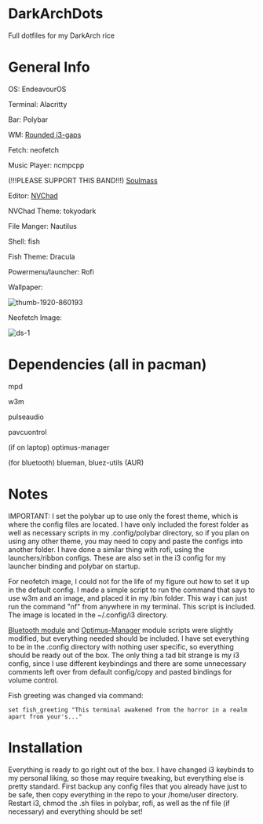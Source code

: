 # DarkArchDots
Full dotfiles for my DarkArch rice

# General Info
OS: EndeavourOS

Terminal: Alacritty

Bar: Polybar

WM: [Rounded i3-gaps](https://github.com/resloved/i3 "Rounded i3-gaps")

Fetch: neofetch

Music Player: ncmpcpp

(!!!PLEASE SUPPORT THIS BAND!!!) [Soulmass](https://soulmass.bandcamp.com/)

Editor: [NVChad](https://github.com/NvChad/NvChad)

NVChad Theme: tokyodark

File Manger: Nautilus

Shell: fish

Fish Theme: Dracula

Powermenu/launcher: Rofi

Wallpaper: 

![thumb-1920-860193](https://user-images.githubusercontent.com/17256359/155949651-c2cbeb18-89a4-43e7-997e-184351a32524.png)

Neofetch Image: 

![ds-1](https://user-images.githubusercontent.com/17256359/155950035-834f7ec7-952a-4a6c-8dbb-80b0b4158ef4.jpg)


# Dependencies (all in pacman)

mpd

w3m

pulseaudio

pavcuontrol

(if on laptop) optimus-manager

(for bluetooth) blueman, bluez-utils (AUR)

# Notes

IMPORTANT: I set the polybar up to use only the forest theme, which is where the config files are located. I have only included the forest folder as well as necessary scripts in my .config/polybar directory, so if you plan on using any other theme, you may need to copy and paste the configs into another folder. I have done a similar thing with rofi, using the launchers/ribbon configs. These are also set in the i3 config for my launcher binding and polybar on startup.

For neofetch image, I could not for the life of my figure out how to set it up in the default config. I made a simple script to run the command that says to use w3m and an image, and placed it in my /bin folder. This way i can just run the command "nf" from anywhere in my terminal. This script is included. The image is located in the ~/.config/i3 directory.

[Bluetooth module](https://github.com/msaitz/polybar-bluetooth) and [Optimus-Manager](https://github.com/OscarSanner/polybar-optimus-manager) module scripts were slightly modified, but everything needed should be included. I have set everything to be in the .config directory with nothing user specific, so everything should be ready out of the box. The only thing a tad bit strange is my i3 config, since I use different keybindings and there are some unnecessary comments left over from default config/copy and pasted bindings for volume control. 

Fish greeting was changed via command:

```set fish_greeting "This terminal awakened from the horror in a realm apart from your's..."```

# Installation

Everything is ready to go right out of the box. I have changed i3 keybinds to my personal liking, so those may require tweaking, but everything else is pretty standard. First backup any config files that you already have just to be safe, then copy everything in the repo to your /home/user directory. Restart i3, chmod the .sh files in polybar, rofi, as well as the nf file (if necessary) and everything should be set!



